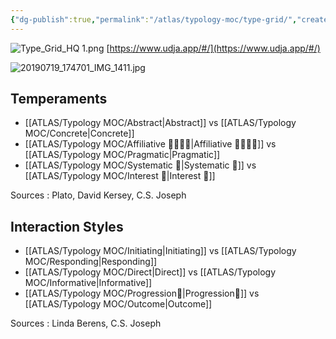 ```yaml
---
{"dg-publish":true,"permalink":"/atlas/typology-moc/type-grid/","created":"2023-01-12T12:33:41.904+01:00","updated":"2023-04-06T23:01:49.135+02:00"}
---
```



![Type_Grid_HQ 1.png](/img/user/EXTRAS/Images/Type_Grid_HQ%201.png)
[https://www.udja.app/#/](https://www.udja.app/#/)

![20190719_174701_IMG_1411.jpg](/img/user/EXTRAS/Images/20190719_174701_IMG_1411.jpg)

## Temperaments 
- [[ATLAS/Typology MOC/Abstract\|Abstract]] vs [[ATLAS/Typology MOC/Concrete\|Concrete]]
- [[ATLAS/Typology MOC/Affiliative 👨‍👩‍👧‍👦\|Affiliative 👨‍👩‍👧‍👦]] vs [[ATLAS/Typology MOC/Pragmatic\|Pragmatic]]
- [[ATLAS/Typology MOC/Systematic 🔧\|Systematic 🔧]] vs [[ATLAS/Typology MOC/Interest 🤝\|Interest 🤝]]

Sources : Plato, David Kersey, C.S. Joseph

## Interaction Styles 
- [[ATLAS/Typology MOC/Initiating\|Initiating]] vs [[ATLAS/Typology MOC/Responding\|Responding]]
- [[ATLAS/Typology MOC/Direct\|Direct]] vs [[ATLAS/Typology MOC/Informative\|Informative]]
- [[ATLAS/Typology MOC/Progression🔦\|Progression🔦]] vs [[ATLAS/Typology MOC/Outcome\|Outcome]]

Sources : Linda Berens, C.S. Joseph 